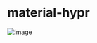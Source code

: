 # material-hypr

![image](https://github.com/666komo/material-hypr/assets/118112129/30dce2eb-4308-40cb-b904-4974c405b58d)
